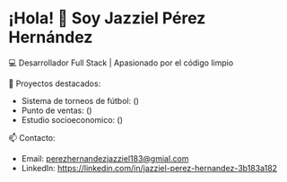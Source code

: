 # ¡Hola! 👋 Soy Jazziel Pérez Hernández

💻 Desarrollador Full Stack | Apasionado por el código limpio

🚀 Proyectos destacados:
- Sistema de torneos de fútbol: ()
- Punto de ventas: ()
- Estudio socioeconomico: ()
  
📫 Contacto:
- Email: perezhernandezjazziel183@gmial.com
- LinkedIn: https://linkedin.com/in/jazziel-perez-hernandez-3b183a182
